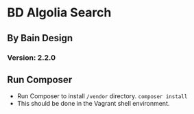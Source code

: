 # BD Algolia Search

## By Bain Design

### Version: 2.2.0

## Run Composer

-  Run Composer to install `/vendor` directory. `composer install`
-  This should be done in the Vagrant shell environment.

